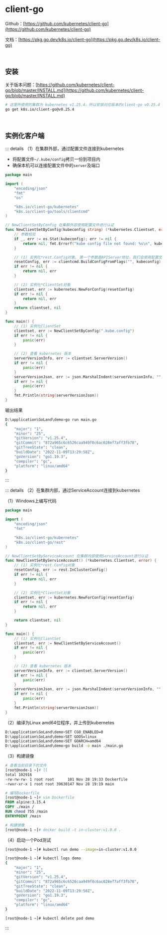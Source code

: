 # client-go

Github：[https://github.com/kubernetes/client-go](https://github.com/kubernetes/client-go)

文档：[https://pkg.go.dev/k8s.io/client-go](https://pkg.go.dev/k8s.io/client-go)

<br />

## 安装

关于版本问题：[https://github.com/kubernetes/client-go/blob/master/INSTALL.md](https://github.com/kubernetes/client-go/blob/master/INSTALL.md)

```bash
# 这里所使用的集群为 kubernetes v1.25.4，所以安装对应版本的client-go v0.25.4
go get k8s.io/client-go@v0.25.4
```

<br />

## 实例化客户端



::: details （1）在集群外部，通过配置文件连接到kubernetes

* 将配置文件`~/.kube/config`拷贝一份到项目内
* 确保本机可以连接配置文件中的`server`及端口

```go
package main

import (
	"encoding/json"
	"fmt"
	"os"

	"k8s.io/client-go/kubernetes"
	"k8s.io/client-go/tools/clientcmd"
)

// NewClientSetByConfig 在集群外部使用配置文件进行认证
func NewClientSetByConfig(kubeconfig string) (*kubernetes.Clientset, error) {
	// 参数校验
	if _, err := os.Stat(kubeconfig); err != nil {
		return nil, fmt.Errorf("kube config file not found: %s\n", kubeconfig)
	}

	// (1) 实例化*rest.Config对象, 第一个参数是APIServer地址，我们会使用配置文件中的APIServer地址，所以这里为空就好
	resetConfig, err := clientcmd.BuildConfigFromFlags("", kubeconfig)
	if err != nil {
		return nil, err
	}

	// (2) 实例化*ClientSet对象
	clientset, err := kubernetes.NewForConfig(resetConfig)
	if err != nil {
		return nil, err
	}
	return clientset, nil
}

func main() {
	// (1) 实例化ClientSet
	clientset, err := NewClientSetByConfig(".kube.config")
	if err != nil {
		panic(err)
	}

	// (2) 查看 kubernetes 版本
	serverVersionInfo, err := clientset.ServerVersion()
	if err != nil {
		panic(err)
	}
	serverVersionJson, err := json.MarshalIndent(serverVersionInfo, "", "    ")
	if err != nil {
		panic(err)
	}
	fmt.Println(string(serverVersionJson))
}
```

输出结果

```bash
D:\application\GoLand\demo>go run main.go                
{
    "major": "1",
    "minor": "25",
    "gitVersion": "v1.25.4",
    "gitCommit": "872a965c6c6526caa949f0c6ac028ef7aff3fb78",
    "gitTreeState": "clean",
    "buildDate": "2022-11-09T13:29:58Z",
    "goVersion": "go1.19.3",
    "compiler": "gc",
    "platform": "linux/amd64"
}
```

:::

::: details （2）在集群内部，通过ServiceAccount连接到kubernetes

（1）Windows上编写代码

```go
package main

import (
	"encoding/json"
	"fmt"

	"k8s.io/client-go/kubernetes"
	"k8s.io/client-go/rest"
)

// NewClientSetByServiceAccount 在集群内部使用ServiceAccount进行认证
func NewClientSetByServiceAccount() (*kubernetes.Clientset, error) {
	// (1) 实例化*rest.Config对象
	resetConfig, err := rest.InClusterConfig()
	if err != nil {
		return nil, err
	}

	// (2) 实例化*ClientSet对象
	clientset, err := kubernetes.NewForConfig(resetConfig)
	if err != nil {
		return nil, err
	}

	return clientset, nil
}

func main() {
	// (1) 实例化ClientSet
	clientset, err := NewClientSetByServiceAccount()
	if err != nil {
		panic(err)
	}

	// (2) 查看 kubernetes 版本
	serverVersionInfo, err := clientset.ServerVersion()
	if err != nil {
		panic(err)
	}
	serverVersionJson, err := json.MarshalIndent(serverVersionInfo, "", "    ")
	if err != nil {
		panic(err)
	}
	fmt.Println(string(serverVersionJson))
}
```

（2）编译为Linux amd64位程序，并上传到kubernetes

```bash
D:\application\GoLand\demo>SET CGO_ENABLED=0
D:\application\GoLand\demo>SET GOOS=linux
D:\application\GoLand\demo>SET GOARCH=amd64
D:\application\GoLand\demo>go build -o main ./main.go
```

（3）构建镜像

```dockerfile
# 查看当前目录下的文件
[root@node-1 ~]# ll
total 102916
-rw-rw-rw- 1 root root      101 Nov 28 19:33 Dockerfile
-rwxr-xr-x 1 root root 39630147 Nov 28 19:19 main

# 编写Dockerfile
[root@node-1 ~]# vim Dockerfile 
FROM alpine:3.15.4
COPY ./main /
RUN chmod 755 /main
ENTRYPOINT /main

# 构建镜像
[root@node-1 ~]# docker build -t in-cluster:v1.0.0 .
```

（4）启动一个Pod测试

```bash
[root@node-1 ~]# kubectl run demo --image=in-cluster:v1.0.0

[root@node-1 ~]# kubectl logs demo
{
    "major": "1",
    "minor": "25",
    "gitVersion": "v1.25.4",
    "gitCommit": "872a965c6c6526caa949f0c6ac028ef7aff3fb78",
    "gitTreeState": "clean",
    "buildDate": "2022-11-09T13:29:58Z",
    "goVersion": "go1.19.3",
    "compiler": "gc",
    "platform": "linux/amd64"
}

[root@node-1 ~]# kubectl delete pod demo
```

:::
